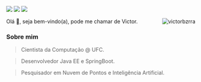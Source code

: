 <a href="https://www.linkedin.com/in/victorbzerra" target="_blank"><img src="https://img.shields.io/badge/-LinkedIn-%230077B5?style=for-the-badge&logo=linkedin&logoColor=white" target="_blank"></a>
<a href = "mailto:victorbzrra@alu.ufc.br"><img src="https://img.shields.io/badge/-Gmail-red?style=for-the-badge&logo=gmail&logoColor=white" target="_blank"></a>
<a href="https://twitter.com/vitim_cc"><img src="https://img.shields.io/badge/-Twitter-blue?style=for-the-badge&logo=twitter&logoColor=white" target="_blank"></a>

<img align="right" src="https://github-readme-stats.vercel.app/api/top-langs?username=victorbzrra&show_icons=true&locale=en&langs_count=3" alt="victorbzrra" />

Olá 👋, seja bem-vindo(a), pode me chamar de Victor. <br>

### Sobre mim
> Cientista da Computação @ UFC.

> Desenvolvedor Java EE e SpringBoot.

> Pesquisador em Nuvem de Pontos e Inteligência Artificial.
